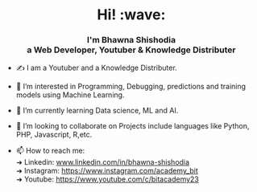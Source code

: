 <h1 align='center'> Hi! :wave:</h1>
<h3 align='center'>I'm Bhawna Shishodia<br>a Web Developer, Youtuber & Knowledge Distributer</h3>

- &#x270D;  I am a Youtuber and a Knowledge Distributer.

- 👀 I’m interested in Programming, Debugging, predictions and training models using Machine Learning.

- 🌱 I’m currently learning Data science, ML and AI.

- 💞️ I’m looking to collaborate on Projects include languages like Python, PHP, Javascript, R,etc.

- 📫 How to reach me:<br>
      &#x279C; Linkedin: www.linkedin.com/in/bhawna-shishodia <br>
      &#x279C; Instagram: https://www.instagram.com/academy_bit<br>
      &#x279C; Youtube: https://www.youtube.com/c/bitacademy23

<!---
BhawnaShishodia2223/BhawnaShishodia2223 is a ✨ special ✨ repository because its `README.md` (this file) appears on your GitHub profile.
You can click the Preview link to take a look at your changes.
--->
